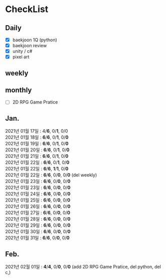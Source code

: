 # CheckList
## Daily
- [x] baekjoon 1Q (python)
- [x] baekjoon review
- [x] unity / c#
- [x] pixel art

## weekly

## monthly
- [ ] 2D RPG Game Pratice

## Jan.
2021년 01월 17일 : 4/**6**, 0/**1**, 0/0 <br>
2021년 01월 18일 : **6**/**6**, 0/**1**, 0/**0** <br>
2021년 01월 19일 : **6**/**6**, 0/**1**, 0/**0** <br>
2021년 01월 20일 : **6**/**6**, 0/**1**, 0/**0** <br>
2021년 01월 21일 : **6**/**6**, 0/**1**, 0/**0** <br> 
2021년 01월 22일 : **6**/**6**, 0/**1**, 0/**0** <br> 
2021년 01월 22일 : **6**/**6**, **1**/**1**, 0/**0** <br>
2021년 01월 22일 : **6**/**6**, 0/**0**, 0/**0** (del weekly) <br>
2021년 01월 23일 : **6**/**6**, 0/**0**, 0/**0** <br>
2021년 01월 23일 : **6**/**6**, 0/**0**, 0/**0** <br>
2021년 01월 24일 : **6**/**6**, 0/**0**, 0/**0** <br>
2021년 01월 25일 : **6**/**6**, 0/**0**, 0/**0** <br>
2021년 01월 26일 : **6**/**6**, 0/**0**, 0/**0** <br>
2021년 01월 27일 : **6**/**6**, 0/**0**, 0/**0** <br>
2021년 01월 28일 : **6**/**6**, 0/**0**, 0/**0** <br>
2021년 01월 29일 : **6**/**6**, 0/**0**, 0/**0** <br>
2021년 01월 30일 : **6**/**6**, 0/**0**, 0/**0** <br>
2021년 01월 31일 : **6**/**6**, 0/**0**, 0/**0** <br>

## Feb.
2021년 02월 01일 : **4**/**4**, 0/**0**, 0/**0** (add 2D RPG Game Pratice, del python, del c,) <br>
